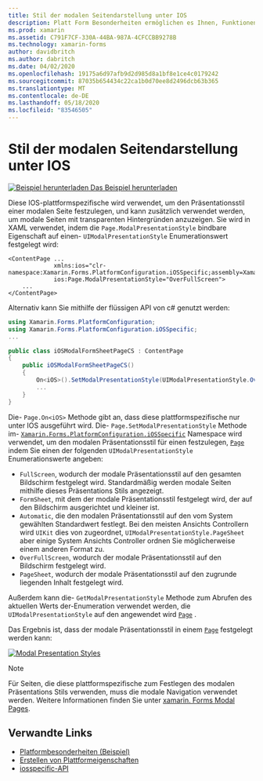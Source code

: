 ```yaml
---
title: Stil der modalen Seitendarstellung unter IOS
description: Platt Form Besonderheiten ermöglichen es Ihnen, Funktionen zu nutzen, die nur auf einer bestimmten Plattform verfügbar sind, ohne dass benutzerdefinierte Renderer oder Effekte implementiert werden. In diesem Artikel wird erläutert, wie Sie die plattformspezifische IOS-Anwendung verwenden, die den Präsentationsstil einer modalen Seite festlegt.
ms.prod: xamarin
ms.assetid: C791F7CF-330A-44BA-987A-4CFCCBB9278B
ms.technology: xamarin-forms
author: davidbritch
ms.author: dabritch
ms.date: 04/02/2020
ms.openlocfilehash: 19175a6d97afb9d2d985d8a1bf8e1ce4c0179242
ms.sourcegitcommit: 87035b654434c22ca1b0d70ee8d2496dcb63b365
ms.translationtype: MT
ms.contentlocale: de-DE
ms.lasthandoff: 05/18/2020
ms.locfileid: "83546505"
---
```

# <a name="modal-page-presentation-style-on-ios"></a>Stil der modalen Seitendarstellung unter IOS

[![Beispiel herunterladen](~/media/shared/download.png) Das Beispiel herunterladen](https://docs.microsoft.com/samples/xamarin/xamarin-forms-samples/userinterface-platformspecifics)

Diese IOS-plattformspezifische wird verwendet, um den Präsentationsstil einer modalen Seite festzulegen, und kann zusätzlich verwendet werden, um modale Seiten mit transparenten Hintergründen anzuzeigen. Sie wird in XAML verwendet, indem die `Page.ModalPresentationStyle` bindbare Eigenschaft auf einen- `UIModalPresentationStyle` Enumerationswert festgelegt wird:

```xaml
<ContentPage ...
             xmlns:ios="clr-namespace:Xamarin.Forms.PlatformConfiguration.iOSSpecific;assembly=Xamarin.Forms.Core"
             ios:Page.ModalPresentationStyle="OverFullScreen">
    ...
</ContentPage>
```

Alternativ kann Sie mithilfe der flüssigen API von c# genutzt werden:

```csharp
using Xamarin.Forms.PlatformConfiguration;
using Xamarin.Forms.PlatformConfiguration.iOSSpecific;
...

public class iOSModalFormSheetPageCS : ContentPage
{
    public iOSModalFormSheetPageCS()
    {
        On<iOS>().SetModalPresentationStyle(UIModalPresentationStyle.OverFullScreen);
        ...
    }
}
```

Die- `Page.On<iOS>` Methode gibt an, dass diese plattformspezifische nur unter IOS ausgeführt wird. Die- `Page.SetModalPresentationStyle` Methode im- [`Xamarin.Forms.PlatformConfiguration.iOSSpecific`](xref:Xamarin.Forms.PlatformConfiguration.iOSSpecific) Namespace wird verwendet, um den modalen Präsentationsstil für einen festzulegen, [`Page`](xref:Xamarin.Forms.Page) indem Sie einen der folgenden `UIModalPresentationStyle` Enumerationswerte angeben:

- `FullScreen`, wodurch der modale Präsentationsstil auf den gesamten Bildschirm festgelegt wird. Standardmäßig werden modale Seiten mithilfe dieses Präsentations Stils angezeigt.
- `FormSheet`, mit dem der modale Präsentationsstil festgelegt wird, der auf den Bildschirm ausgerichtet und kleiner ist.
- `Automatic`, die den modalen Präsentationsstil auf den vom System gewählten Standardwert festlegt. Bei den meisten Ansichts Controllern wird `UIKit` dies von zugeordnet, `UIModalPresentationStyle.PageSheet` aber einige System Ansichts Controller ordnen Sie möglicherweise einem anderen Format zu.
- `OverFullScreen`, wodurch der modale Präsentationsstil auf den Bildschirm festgelegt wird.
- `PageSheet`, wodurch der modale Präsentationsstil auf den zugrunde liegenden Inhalt festgelegt wird.

Außerdem kann die- `GetModalPresentationStyle` Methode zum Abrufen des aktuellen Werts der-Enumeration verwendet werden, die `UIModalPresentationStyle` auf den angewendet wird [`Page`](xref:Xamarin.Forms.Page) .

Das Ergebnis ist, dass der modale Präsentationsstil in einem [`Page`](xref:Xamarin.Forms.Page) festgelegt werden kann:

[![](page-presentation-style-images/modal-presentation-style-small.png "Modal Presentation Styles")](page-presentation-style-images/modal-presentation-style-large.png#lightbox "Modal Presentation Styles")

> [!NOTE]
> Für Seiten, die diese plattformspezifische zum Festlegen des modalen Präsentations Stils verwenden, muss die modale Navigation verwendet werden. Weitere Informationen finden Sie unter [xamarin. Forms Modal Pages](~/xamarin-forms/app-fundamentals/navigation/modal.md).

## <a name="related-links"></a>Verwandte Links

- [Platformbesonderheiten (Beispiel)](https://docs.microsoft.com/samples/xamarin/xamarin-forms-samples/userinterface-platformspecifics)
- [Erstellen von Plattformeigenschaften](~/xamarin-forms/platform/platform-specifics/index.md#creating-platform-specifics)
- [iosspecific-API](xref:Xamarin.Forms.PlatformConfiguration.iOSSpecific)
